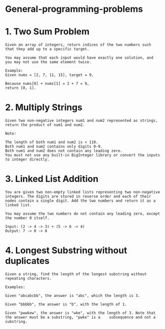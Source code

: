 # General-programming-problems

# 1. Two Sum Problem
    Given an array of integers, return indices of the two numbers such that they add up to a specific target.

    You may assume that each input would have exactly one solution, and you may not use the same element twice.

    Example:
    Given nums = [2, 7, 11, 15], target = 9,

    Because nums[0] + nums[1] = 2 + 7 = 9,
    return [0, 1].
    
# 2. Multiply Strings
    Given two non-negative integers num1 and num2 represented as strings, return the product of num1 and num2.
    
    Note:
    
    The length of both num1 and num2 is < 110.
    Both num1 and num2 contains only digits 0-9.
    Both num1 and num2 does not contain any leading zero.
    You must not use any built-in BigInteger library or convert the inputs to integer directly.
    
# 3. Linked List Addition
    You are given two non-empty linked lists representing two non-negative integers. The digits are stored in reverse order and each of their nodes contain a single digit. Add the two numbers and return it as a linked list.

    You may assume the two numbers do not contain any leading zero, except the number 0 itself.

    Input: (2 -> 4 -> 3) + (5 -> 6 -> 4)
    Output: 7 -> 0 -> 8
    
# 4. Longest Substring without duplicates
    Given a string, find the length of the longest substring without repeating characters.

    Examples:

    Given "abcabcbb", the answer is "abc", which the length is 3.

    Given "bbbbb", the answer is "b", with the length of 1.

    Given "pwwkew", the answer is "wke", with the length of 3. Note that the answer must be a substring, "pwke" is a    subsequence and not a substring.
